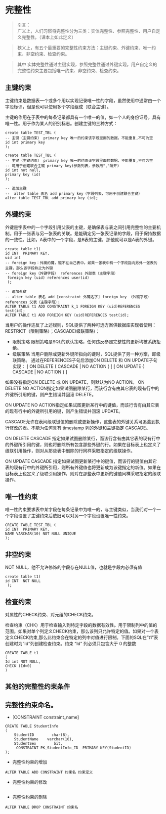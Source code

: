 # 完整性
> 引言：  
> 广义上，人们习惯将完整性分为三类：实体完整性、参照完整性、用户自定义完整性。（课本上如此定义）

> 狭义上，有五个最重要的完整性约束方法：主键约束、外键约束、唯一约束、非空约束、检查约束。

> 其中 实体完整性通过主键实现，参照完整性通过外键实现，用户自定义的完整性约束主要包括唯一约束、非空约束、检查约束。





## 主键约束

主键约束是数据表一个或多个用以实现记录唯一性的字段，虽然使用中通常由一个字段标识，但是也可以使用多个字段组成（联合主键）。 

主键的作用在于表中的每条记录都具有一个唯一的值，如一个人的身份证号，具有唯一性。用于作为某人的识别标志。创建主键的三种方式：

```
create table TEST_TBL (
-- 主键（主键约束） primary key 唯一的约束该字段里面的数据，不能重复,不可为空
id int primary key  
);
```

```
create table TEST_TBL (
-- 主键（主键约束） primary key 唯一的约束该字段里面的数据，不能重复,不可为空
-- 可用于创建联合主键 primary key(参数列表，参数用","隔开)
id int not null,
primary key (id)
);
```

```
-- 追加主键
--  alter table 表名 add primary key（字段列表，可用于创建联合主键）
alter table TEST_TBL add primary key (id);
```


## 外键约束

外键是字表中的一个字段引用父表的主键，是确保表与表之间引用完整性的主要机制。用于一张表与另一张表的关联。是能确定另一张表记录的字段，用于保持数据的一致性。比如，A表中的一个字段，是B表的主键，那他就可以是A表的外键。

```
create table t1(
id INT  PRIMARY KEY,
uid int 
-- foreign key：外面的键，键不在自己表中。如果一张表中有一个字段指向另外一张表的主键，那么该字段称之为外键
-- foreign key（外键字段） references 外部表（主键字段）
 foreign key (uid) references user(id)
 );
```

```
-- 追加外键 
-- alter table 表名 add [constraint 外键名字] foreign key （外键字段） references 父表（主键字段）；
ALTER TABLE t1 ADD CONSTRAINT k_1 FOREIGN KEY (uid)REFERENCES test(id);
ALTER TABLE t1 ADD FOREIGN KEY (uid)REFERENCES test(id);
```

当用户的操作违反了上述规则，SQL提供了两种可选方案供数据库实现者使用：RESTRICT（限制策略）；CASCADE(级联策略)；
* 限制策略
限制策略是SQL的默认策略，任何违反参照完整性的更新均被系统拒绝。
* 级联策略
当用户删除或更新外键所指向的键时，SQL提供了另一种方案，即级联策略。
通过在REFERENCES子句后添加ON DELETE 和 ON UPDATE子句实现：
[ ON DELETE { CASCADE | NO ACTION } ]
[ ON UPDATE { CASCADE | NO ACTION } ] 

如果没有指定ON DELETE 或 ON UPDATE，则默认为NO ACTION。 
ON DELETE NO ACTION指定如果试图删除某行，而该行含有由其它表的现有行中的外键所引用的键，则产生错误并回滚 DELETE。

ON UPDATE NO ACTION指定如果试图更新某行中的键值，而该行含有由其它表的现有行中的外键所引用的键，则产生错误并回滚 UPDATE。

CASCADE允许在表间级联键值的删除或更新操作，这些表的外键关系可追溯到执行修改的表。不能为任何具有 timestamp 列的外键和主键指定 CASCADE。

ON DELETE CASCADE
指定如果试图删除某行，而该行含有由其它表的现有行中的外键所引用的键，则也将删除所有包含那些外键的行。如果在目标表上也定义了级联引用操作，则对从那些表中删除的行同样采取指定的级联操作。

ON UPDATE CASCADE
指定如果试图更新某行中的键值，而该行的键值由其它表的现有行中的外键所引用，则所有外键值也将更新成为该键指定的新值。如果在目标表上也定义了级联引用操作，则对在那些表中更新的键值同样采取指定的级联操作。

## 唯一性约束

唯一性约束要求表中某字段在每条记录中为唯一的，与主键类似，当我们对一个一个字段设置了主键约束后依旧可以对另一个字段设置唯一性约束。

```
CREATE TABLE TEST_TBL (
id INT  PRIMARY KEY,
NAME VARCHAR(10) NOT NULL UNIQUE  
);
```
## 非空约束

NOT NULL，他不允许修饰的字段存在NULL值，也就是字段内必须有值
```
create table t1(
id INT  NOT NULL
 );
```


## 检查约束

对属性的CHECK约束、对元组的CHECK约束。

检查约束（CHK）用于检查输入到特定字段的数据有效性。用于限制列中的值的范围。如果对单个列定义CHECK约束，那么该列只允许特定的值。如果对一个表定义CHECK约束,那么此约束会在特定的列中对值进行限制。下面的SQL在”t1”表创建时为”Id”列创建检查约束。约束 “Id” 列必须只包含大于 0 的整数

```
CREATE TABLE t1
(
Id int NOT NULL,
CHECK (Id>0)
)
```

## 其他的完整性约束条件

## 完整性约束命名。

* [CONSTRAINT constraint_name]

```
CREATE TABLE StudentInfo
(
    StudentID        char(8),
    StudentName    varchar(10),
    StudentSex        bit,
     CONSTRAINT PK_StudentInfo_ID  PRIMARY KEY(StudentID)
);
```

* 完整性约束的增加
```
ALTER TABLE ADD CONSTRAINT 约束名 约束定义
```

* 完整性约束的修改

```
```

* 完整性约束的删除

```
ALTER TABLE DROP CONSTRAINT 约束名
```
